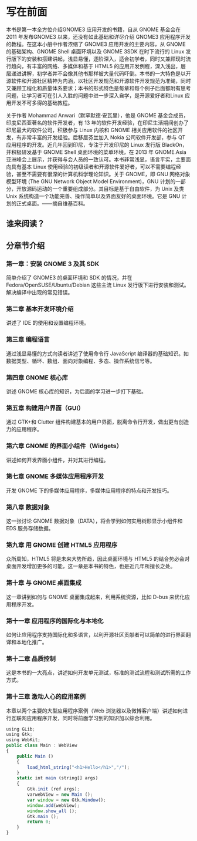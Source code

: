 # 写在前面 #

本书是第一本全方位介绍GNOME3 应用开发的书籍，自从 GNOME 基金会在 2011 年发布GNOME3 以来，还没有如此基础和详尽介绍 GNOME3 应用程序开发的教程。在这本小册中作者浓缩了 GNOME3 应用开发的主要内容，从 GNOME 的基础架构、GNOME Shell 桌面环境以及 GNOME 3SDK 在时下流行的 Linux 发行版下的安装和搭建讲起，浅显易懂，逐阶深入，适合初学者，同时又兼顾现时流行趋向，有丰富的网络、多媒体和基于 HTML5 的应用开发例程，深入浅出，层层递进讲解，初学者并不会像其他书那样被大量代码吓倒。本书的一大特色是以开源软件和开源社区精神为内涵，以社区开发规范和开源软件开发规范为准绳，同时又兼顾工程化和质量体系要求；本书的形式特色是每章和每个例子后面都附有思考问题，让学习者可在引人入胜的问题中进一步深入自学，是开源爱好者和Linux 应用开发不可多得的基础教程。

关于作者 Mohammad Anwari（默罕默德·安瓦里），他是 GNOME 基金会成员，印度尼西亚著名的软件开发者，有 13 年的软件开发经验，在印尼生活期间创办了印尼最大的软件公司，积极参与 Linux 内核和 GNOME 相关应用软件的社区开发，有非常丰富的开发经验。后移居芬兰加入 Nokia 公司软件开发部，参与 QT 应用程序的开发。近几年回到印尼，专注于开发印尼的 Linux 发行版 BlackOn，并积极研发基于 GNOME Shell 桌面环境的菜单环境，在 2013 年 GNOME.Asia 亚洲峰会上展示，并获得与会人员的一致认可。本书非常浅显，语言平实，主要面向具有基本 Linux 使用经验的初级读者和开源软件爱好者，可以不需要编程经验，甚至不需要有很深的计算机科学理论知识。关于 GNOME，即 GNU 网络对象模型环境 (The GNU Network Object Model Environment)，GNU 计划的一部分，开放源码运动的一个重要组成部分。其目标是基于自由软件，为 Unix 及类 Unix 系统构造一个功能完善、操作简单以及界面友好的桌面环境。它是 GNU 计划的正式桌面。——摘自维基百科。

## 谁来阅读？ ##

## 分章节介绍 ##

### 第一章：安装 GNOME 3 及其 SDK

简单介绍了 GNOME3 的桌面环境和 SDK 的情况，并在 Fedora/OpenSUSE/Ubuntu/Debian 这些主流 Linux 发行版下进行安装和测试。解决编译中出现的常见错误。

### 第二章 基本开发环境介绍

讲述了 IDE 的使用和设置编程环境。

### 第三章 编程语言

通过浅显易懂的方式向读者讲述了使用命令行 JavaScript 编译器的基础知识。如数据类型、循环、数组、面向对象编程、多态、操作系统信号等。

### 第四章 GNOME 核心库

讲述 GNOME 核心库的知识，为后面的学习进一步打下基础。

### 第五章 构建用户界面（GUI）

通过 GTK+和 Clutter 组件构建基本的用户界面，脱离命令行开发，做出更有创造力的应用程序。

### 第六章 GNOME 的界面小组件（Widgets）

讲述如何开发界面小组件，并对其进行编程。

### 第七章 GNOME 多媒体应用程序开发

开发 GNOME 下的多媒体应用程序，多媒体应用程序的特点和开发技巧。

### 第八章 数据对象

这一张讨论 GNOME 数据对象（DATA），将会学到如何实用树形显示小组件和 EDS 服务存储数据。

### 第九章 用 GNOME 创建 HTML5 应用程序

众所周知，HTML5 将是未来大势所趋，因此桌面环境与 HTML5 的结合势必会对桌面开发增加更多的可能，这一章是本书的特色，也是近几年所擅长之处。

### 第十章 与 GNOME 桌面集成

这一章讲到如何与 GNOME 桌面集成起来，利用系统资源，比如 D-bus 来优化应用程序开发。

### 第十一章 应用程序的国际化与本地化

如何让应用程序支持国际化和多语言，以利开源社区贡献者可以简单的进行界面翻译和本地化推广。

### 第十二章 品质控制

这是本书的一大亮点，讲述如何开发单元测试，标准的测试流程和测试所需的工作方式。

### 第十三章 激动人心的应用案例

本章以两个主要的大型应用程序案例（Web 浏览器以及微博客户端）讲述如何进行互联网应用程序开发，同时将前面学习到的知识加以综合利用。

````JavaScript
using GLib;
using Gtk;
using WebKit;
public class Main : WebView
{
    public Main ()
    {
        load_html_string("<h1>Hello</h1>","/");
    }
    static int main (string[] args)
    {
        Gtk.init (ref args);
        varwebView = new Main ();
        var window = new Gtk.Window();
        window.add(webView);
        window.show_all ();
        Gtk.main ();
        return 0;
    }
}
````
